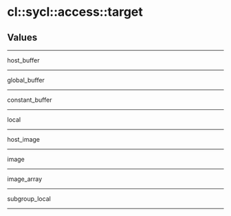 # cl::sycl::access::target
## Values

---

host_buffer

---

global_buffer

---

constant_buffer

---

local

---

host_image

---

image

---

image_array

---

subgroup_local

---
